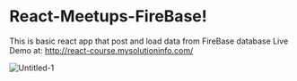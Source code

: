 # React-Meetups-FireBase!

This is basic react app that post and load data from FireBase database
Live Demo at: http://react-course.mysolutioninfo.com/



![Untitled-1](https://github.com/becharakfoury/react-meetups/assets/81804866/b7e827d9-1716-401b-af3b-fed0db289c9c)
